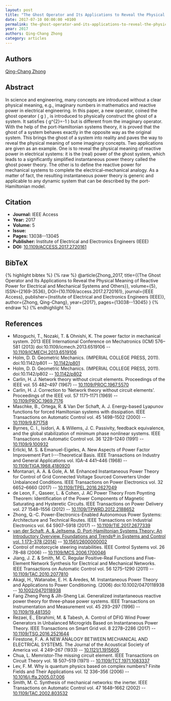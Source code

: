 ```yaml
---
layout: post
title: "The Ghost Operator and Its Applications to Reveal the Physical Meaning of Reactive Power for Electrical and Mechanical Systems and Others"
date: 2017-07-10 00:00:00 +0100
permalink: the-ghost-operator-and-its-applications-to-reveal-the-physical-meaning-of-reactive-power-for-electrical-and-mechanical-systems-and-others
year: 2017
authors: Qing-Chang Zhong
category: articles
---
```

 
## Authors
[Qing-Chang Zhong](authors/qing_chang_zhong)
 
## Abstract
In science and engineering, many concepts are introduced without a clear physical meaning, e.g., imaginary numbers in mathematics and reactive power in electrical engineering. In this paper, a new operator, coined the ghost operator  \( g \) , is introduced to physically construct the ghost of a system. It satisfies  \( g^{2}=-1 \)  but is different from the imaginary operator. With the help of the port-Hamiltonian systems theory, it is proved that the ghost of a system behaves exactly in the opposite way as the original system. This brings the ghost of a system into reality and paves the way to reveal the physical meaning of some imaginary concepts. Two applications are given as an example. One is to reveal the physical meaning of reactive power in electrical systems: it is the (real) power of the ghost system, which leads to a significantly simplified instantaneous power theory called the ghost power theory. The other is to define the reactive power for mechanical systems to complete the electrical–mechanical analogy. As a matter of fact, the resulting instantaneous power theory is generic and applicable to any dynamic system that can be described by the port-Hamiltonian model.
 
## Citation
- **Journal:** IEEE Access
- **Year:** 2017
- **Volume:** 5
- **Issue:** 
- **Pages:** 13038--13045
- **Publisher:** Institute of Electrical and Electronics Engineers (IEEE)
- **DOI:** [10.1109/ACCESS.2017.2720161](https://doi.org/10.1109/ACCESS.2017.2720161)
 
## BibTeX
{% highlight bibtex %}
{% raw %}
@article{Zhong_2017,
  title={{The Ghost Operator and Its Applications to Reveal the Physical Meaning of Reactive Power for Electrical and Mechanical Systems and Others}},
  volume={5},
  ISSN={2169-3536},
  DOI={10.1109/access.2017.2720161},
  journal={IEEE Access},
  publisher={Institute of Electrical and Electronics Engineers (IEEE)},
  author={Zhong, Qing-Chang},
  year={2017},
  pages={13038--13045}
}
{% endraw %}
{% endhighlight %}
 
## References
- Mizoguchi, T., Nozaki, T. & Ohnishi, K. The power factor in mechanical system. 2013 IEEE International Conference on Mechatronics (ICM) 576–581 (2013) doi:10.1109/icmech.2013.6519106 -- [10.1109/ICMECH.2013.6519106](https://doi.org/10.1109/ICMECH.2013.6519106)
- Holm, D. D. Geometric Mechanics. (IMPERIAL COLLEGE PRESS, 2011). doi:10.1142/p801 -- [10.1142/p801](https://doi.org/10.1142/p801)
- Holm, D. D. Geometric Mechanics. (IMPERIAL COLLEGE PRESS, 2011). doi:10.1142/p802 -- [10.1142/p802](https://doi.org/10.1142/p802)
- Carlin, H. J. Network theory without circuit elements. Proceedings of the IEEE vol. 55 482–497 (1967) -- [10.1109/PROC.1967.5570](https://doi.org/10.1109/PROC.1967.5570)
- Carlin, H. J. Correction to ‘Network theory without circuit elements’. Proceedings of the IEEE vol. 57 1171–1171 (1969) -- [10.1109/PROC.1969.7176](https://doi.org/10.1109/PROC.1969.7176)
- Maschke, B., Ortega, R. & Van Der Schaft, A. J. Energy-based Lyapunov functions for forced Hamiltonian systems with dissipation. IEEE Transactions on Automatic Control vol. 45 1498–1502 (2000) -- [10.1109/9.871758](https://doi.org/10.1109/9.871758)
- Byrnes, C. I., Isidori, A. & Willems, J. C. Passivity, feedback equivalence, and the global stabilization of minimum phase nonlinear systems. IEEE Transactions on Automatic Control vol. 36 1228–1240 (1991) -- [10.1109/9.100932](https://doi.org/10.1109/9.100932)
- Erlicki, M. S. & Emanuel-Eigeles, A. New Aspects of Power Factor Improvement Part I---Theoretical Basis. IEEE Transactions on Industry and General Applications vol. IGA-4 441–446 (1968) -- [10.1109/TIGA.1968.4180920](https://doi.org/10.1109/TIGA.1968.4180920)
- Montanari, A. A. & Gole, A. M. Enhanced Instantaneous Power Theory for Control of Grid Connected Voltage Sourced Converters Under Unbalanced Conditions. IEEE Transactions on Power Electronics vol. 32 6652–6660 (2017) -- [10.1109/TPEL.2016.2627049](https://doi.org/10.1109/TPEL.2016.2627049)
- de Leon, F., Qaseer, L. & Cohen, J. AC Power Theory From Poynting Theorem: Identification of the Power Components of Magnetic Saturating and Hysteretic Circuits. IEEE Transactions on Power Delivery vol. 27 1548–1556 (2012) -- [10.1109/TPWRD.2012.2188652](https://doi.org/10.1109/TPWRD.2012.2188652)
- Zhong, Q.-C. Power-Electronics-Enabled Autonomous Power Systems: Architecture and Technical Routes. IEEE Transactions on Industrial Electronics vol. 64 5907–5918 (2017) -- [10.1109/TIE.2017.2677339](https://doi.org/10.1109/TIE.2017.2677339)
- [van der Schaft, A. & Jeltsema, D. Port-Hamiltonian Systems Theory: An Introductory Overview. Foundations and Trends® in Systems and Control vol. 1 173–378 (2014)](port-hamiltonian-systems-theory-an-introductory-overview-journal) -- [10.1561/2600000002](https://doi.org/10.1561/2600000002)
- Control of motorcycle steering instabilities. IEEE Control Systems vol. 26 78–88 (2006) -- [10.1109/MCS.2006.1700046](https://doi.org/10.1109/MCS.2006.1700046)
- Jiang, J. Z. & Smith, M. C. Regular Positive-Real Functions and Five-Element Network Synthesis for Electrical and Mechanical Networks. IEEE Transactions on Automatic Control vol. 56 1275–1290 (2011) -- [10.1109/TAC.2010.2077810](https://doi.org/10.1109/TAC.2010.2077810)
- Akagi, H., Watanabe, E. H. & Aredes, M. Instantaneous Power Theory and Applications to Power Conditioning. (2006) doi:10.1002/0470118938 -- [10.1002/0470118938](https://doi.org/10.1002/0470118938)
- Fang Zheng Peng & Jih-Sheng Lai. Generalized instantaneous reactive power theory for three-phase power systems. IEEE Transactions on Instrumentation and Measurement vol. 45 293–297 (1996) -- [10.1109/19.481350](https://doi.org/10.1109/19.481350)
- Rezaei, E., Ebrahimi, M. & Tabesh, A. Control of DFIG Wind Power Generators in Unbalanced Microgrids Based on Instantaneous Power Theory. IEEE Transactions on Smart Grid vol. 8 2278–2286 (2017) -- [10.1109/TSG.2016.2521644](https://doi.org/10.1109/TSG.2016.2521644)
- Firestone, F. A. A NEW ANALOGY BETWEEN MECHANICAL AND ELECTRICAL SYSTEMS. The Journal of the Acoustical Society of America vol. 4 249–267 (1933) -- [10.1121/1.1915605](https://doi.org/10.1121/1.1915605)
- Chua, L. Memristor-The missing circuit element. IEEE Transactions on Circuit Theory vol. 18 507–519 (1971) -- [10.1109/TCT.1971.1083337](https://doi.org/10.1109/TCT.1971.1083337)
- Lev, F. M. Why is quantum physics based on complex numbers? Finite Fields and Their Applications vol. 12 336–356 (2006) -- [10.1016/j.ffa.2005.07.006](https://doi.org/10.1016/j.ffa.2005.07.006)
- Smith, M. C. Synthesis of mechanical networks: the inerter. IEEE Transactions on Automatic Control vol. 47 1648–1662 (2002) -- [10.1109/TAC.2002.803532](https://doi.org/10.1109/TAC.2002.803532)

